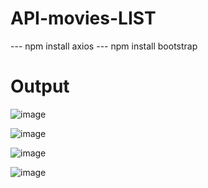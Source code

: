 # API-movies-LIST

--- npm install axios
--- npm install bootstrap

# Output

![image](https://user-images.githubusercontent.com/94432813/236162919-97608aa1-2087-4388-86db-2be747d280cb.png)

![image](https://user-images.githubusercontent.com/94432813/236163063-77f43617-afb3-4a85-b458-02d623e7ff6d.png)

![image](https://user-images.githubusercontent.com/94432813/236163210-5fb535cc-45f5-4e71-a096-60f0e5627288.png)

![image](https://user-images.githubusercontent.com/94432813/236163287-0a98e65e-c6a1-493f-b7e6-42e717899433.png)
